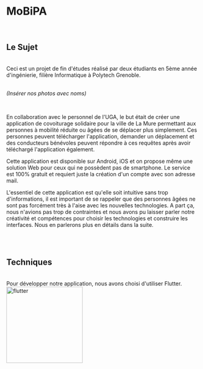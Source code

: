 # MoBiPA

<br/>

## Le Sujet
<br/>
Ceci est un projet de fin d'études réalisé par deux étudiants en 5ème année d'ingénierie, filière Informatique à Polytech Grenoble.
<br/>
<br/>

*(Insérer nos photos avec noms)*

<br/>
<p>En collaboration avec le personnel de l'UGA, le but était de créer une application de covoiturage solidaire pour la ville de La Mure permettant aux personnes à mobilité réduite ou âgées de se déplacer plus simplement. Ces personnes peuvent télécharger l'application, demander un déplacement et des conducteurs bénévoles peuvent répondre à ces requêtes après avoir téléchargé l'application également.</p>

<p>Cette application est disponible sur Android, iOS et on propose même une solution Web pour ceux qui ne possèdent pas de smartphone. Le service est 100% gratuit et requiert juste la création d'un compte avec son adresse mail.</p>

<p>L'essentiel de cette application est qu'elle soit intuitive sans trop d'informations, il est important de se rappeler que des personnes âgées ne sont pas forcément très à l'aise avec les nouvelles technologies. A part ça, nous n'avions pas trop de contraintes et nous avons pu laisser parler notre créativité et compétences pour choisir les technologies et construire les interfaces. Nous en parlerons plus en détails dans la suite.</p>
<br/>
<br/>

## Techniques

<br/>
Pour développer notre application, nous avons choisi d'utiliser Flutter.
<img width="200" alt="flutter" src="https://user-images.githubusercontent.com/46927019/111627534-6ff20e80-87ef-11eb-97a7-81726d6c530c.png">
